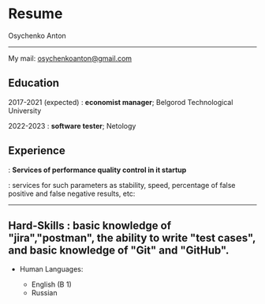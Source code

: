 # Resume

Osychenko Anton


-------------------     ----------------------------
My mail: osychenkoanton@gmail.com

Education
---------

2017-2021 (expected)
:   **economist manager**; Belgorod Technological University

2022-2023
:   **software tester**; Netology

Experience
----------

:  **Services of performance quality control in it startup**

: services for such parameters as stability, speed,
percentage of false positive and false
negative results, etc:

--------------------
Hard-Skills
: basic knowledge of "jira","postman", the ability to write "test cases", and basic knowledge of "Git" and "GitHub".
----------------------------------------

* Human Languages:

     * English (B 1)
     * Russian
